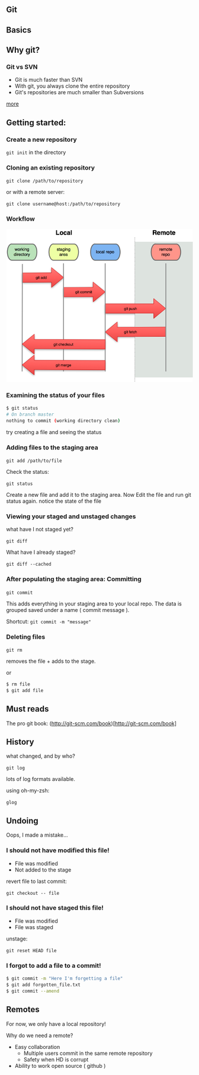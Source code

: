 ## Git



## Basics


## Why git?

### Git vs SVN

* Git is much faster than SVN
* With git, you always clone the entire repository
* Git's repositories are much smaller than Subversions

[more](https://git.wiki.kernel.org/index.php/GitSvnComparison)


## Getting started:

### Create a new repository

`git init` in the directory

### Cloning an existing repository

`git clone /path/to/repository`

or with a remote server:

`git clone username@host:/path/to/repository`


### Workflow

![git-workflow](images/git-basic.png)


### Examining the status of your files

```bash
$ git status
# On branch master
nothing to commit (working directory clean)
```

try creating a file and seeing the status


### Adding files to the staging area

`git add /path/to/file`

Check the status:

`git status`

Create a new file and add it to the staging area.
Now Edit the file and run git status again. notice the state of the file


### Viewing your staged and unstaged changes

what have I not staged yet?

`git diff`

What have I already staged?

`git diff --cached`


### After populating the staging area: Committing

`git commit`

This adds everything in your staging area to your local repo.
The data is grouped saved under a name ( commit message ).

Shortcut: `git commit -m "message"`


### Deleting files

`git rm`

removes the file + adds to the stage.

or

```bash
$ rm file
$ git add file
```



## Must reads

The pro git book:
(http://git-scm.com/book)[http://git-scm.com/book]



## History

what changed, and by who?

`git log`

lots of log formats available.

using oh-my-zsh:

`glog`



## Undoing

Oops, I made a mistake...

### I should not have modified this file!

* File was modified
* Not added to the stage

revert file to last commit:

`git checkout -- file`

### I should not have staged this file!

* File was modified
* File was staged

unstage:

`git reset HEAD file`

### I forgot to add a file to a commit!

```bash
$ git commit -m "Here I'm forgetting a file"
$ git add forgotten_file.txt
$ git commit --amend
```



## Remotes

For now, we only have a local repository!

Why do we need a remote?
* Easy collaboration
  * Multiple users commit in the same remote repository
  * Safety when HD is corrupt
* Ability to work open source ( github )
